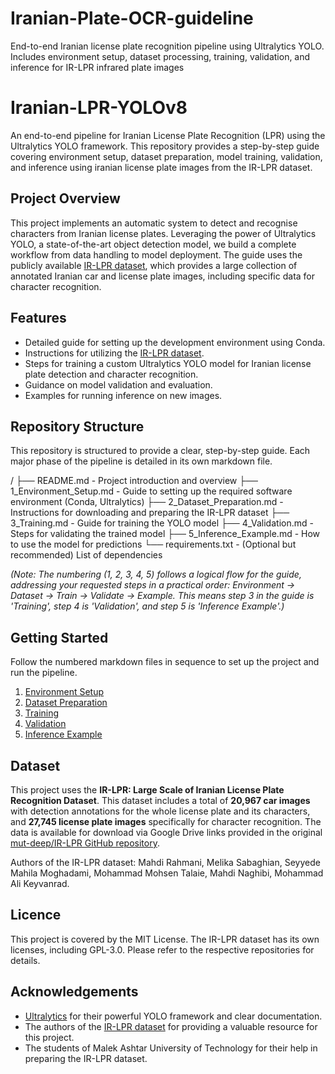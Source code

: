 # Iranian-Plate-OCR-guideline
End-to-end Iranian license plate recognition pipeline using Ultralytics YOLO. Includes environment setup, dataset processing, training, validation, and inference for IR-LPR infrared plate images
# Iranian-LPR-YOLOv8

An end-to-end pipeline for Iranian License Plate Recognition (LPR) using the Ultralytics YOLO framework. This repository provides a step-by-step guide covering environment setup, dataset preparation, model training, validation, and inference using iranian license plate images from the IR-LPR dataset.

## Project Overview

This project implements an automatic system to detect and recognise characters from Iranian license plates. Leveraging the power of Ultralytics YOLO, a state-of-the-art object detection model, we build a complete workflow from data handling to model deployment. The guide uses the publicly available [IR-LPR dataset](https://github.com/mut-deep/IR-LPR), which provides a large collection of annotated Iranian car and license plate images, including specific data for character recognition.

## Features

*   Detailed guide for setting up the development environment using Conda.
*   Instructions for utilizing the [IR-LPR dataset](https://github.com/mut-deep/IR-LPR).
*   Steps for training a custom Ultralytics YOLO model for Iranian license plate detection and character recognition.
*   Guidance on model validation and evaluation.
*   Examples for running inference on new images.

## Repository Structure

This repository is structured to provide a clear, step-by-step guide. Each major phase of the pipeline is detailed in its own markdown file.

/ ├── README.md           - Project introduction and overview ├── 1_Environment_Setup.md - Guide to setting up the required software environment (Conda, Ultralytics) ├── 2_Dataset_Preparation.md - Instructions for downloading and preparing the IR-LPR dataset ├── 3_Training.md         - Guide for training the YOLO model ├── 4_Validation.md       - Steps for validating the trained model ├── 5_Inference_Example.md - How to use the model for predictions └── requirements.txt      - (Optional but recommended) List of dependencies

*(Note: The numbering (1, 2, 3, 4, 5) follows a logical flow for the guide, addressing your requested steps in a practical order: Environment -> Dataset -> Train -> Validate -> Example. This means step 3 in the guide is 'Training', step 4 is 'Validation', and step 5 is 'Inference Example'.)*

## Getting Started

Follow the numbered markdown files in sequence to set up the project and run the pipeline.

1.  [Environment Setup](1_Environment_Setup.md)
2.  [Dataset Preparation](2_Dataset_Preparation.md)
3.  [Training](3_Training.md)
4.  [Validation](4_Validation.md)
5.  [Inference Example](5_Inference_Example.md)

## Dataset

This project uses the **IR-LPR: Large Scale of Iranian License Plate Recognition Dataset**. This dataset includes a total of **20,967 car images** with detection annotations for the whole license plate and its characters, and **27,745 license plate images** specifically for character recognition. The data is available for download via Google Drive links provided in the original [mut-deep/IR-LPR GitHub repository](https://github.com/mut-deep/IR-LPR).

Authors of the IR-LPR dataset: Mahdi Rahmani, Melika Sabaghian, Seyyede Mahila Moghadami, Mohammad Mohsen Talaie, Mahdi Naghibi, Mohammad Ali Keyvanrad.

## Licence

This project is covered by the MIT License. The IR-LPR dataset has its own licenses, including GPL-3.0. Please refer to the respective repositories for details.

## Acknowledgements

*   [Ultralytics](https://github.com/ultralytics/ultralytics) for their powerful YOLO framework and clear documentation.
*   The authors of the [IR-LPR dataset](https://github.com/mut-deep/IR-LPR) for providing a valuable resource for this project.
*   The students of Malek Ashtar University of Technology for their help in preparing the IR-LPR dataset.
